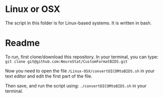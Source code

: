 # Linux or OSX

The script in this folder is for Linux-based systems. It is written in bash.

# Readme

To run, first clone/download this repository. In your terminal, you can type:
`git clone git@github.com:NeuroStat/CustomFormatBIDS.git`

Now you need to open the file
`/Linux-OSX/convertDICOMtoBIDS.sh`
in your text editor and edit the first part of the file.

Then save, and run the script using:
`./convertDICOMtoBIDS.sh`
in your terminal.
